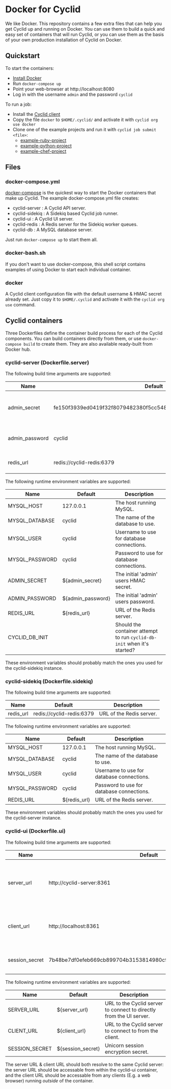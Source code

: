 # Docker for Cyclid

We like Docker. This repository contains a few extra files that can help you get Cyclid up and running on Docker. You can use them to build a quick and easy set of containers that will run Cyclid, or you can use them as the basis of your own production installation of Cyclid on Docker.

## Quickstart

To start the containers:

  * [Install Docker](https://www.docker.com/community-edition)
  * Run `docker-compose up`
  * Point your web-browser at http://localhost:8080
  * Log in with the username `admin` and the password `cyclid`

To run a job:

  * Install the [Cyclid client](https://rubygems.org/gems/cyclid-client)
  * Copy the file `docker` to `$HOME/.cyclid/` and activate it with `cyclid org use docker`
  * Clone one of the example projects and run it with `cyclid job submit <file>`:
    * [example-ruby-project](https://github.com/Cyclid/example-ruby-project)
    * [example-python-project](https://github.com/Cyclid/example-python-project)
    * [example-chef-project](https://github.com/Cyclid/example-chef-project)

## Files

### docker-compose.yml

[docker-compose](https://docs.docker.com/compose/overview/) is the quickest way to start the Docker containers that make up Cyclid. The example docker-compose.yml file creates:

  * cyclid-server : A Cyclid API server.
  * cyclid-sidekiq : A Sidekiq based Cyclid job runner.
  * cyclid-ui : A Cyclid UI server.
  * cyclid-redis : A Redis server for the Sidekiq worker queues.
  * cyclid-db : A MySQL database server.
  
Just run `docker-compose up` to start them all.

### docker-bash.sh

If you don't want to use docker-compose, this shell script contains examples of using Docker to start each individual container.

### docker

A Cyclid client configuration file with the default username & HMAC secret already set. Just copy it to `$HOME/.cyclid` and activate it with the `cyclid org use` command.

## Cyclid containers

Three Dockerfiles define the container build process for each of the Cyclid components. You can build containers directly from them, or use `docker-compose build` to create them. They are also available ready-built from Docker hub.

### cyclid-server (Dockerfile.server)

The following build time arguments are supported:

| Name | Default | Description |
|---|---|---|
|admin_secret|fe150f3939ed0419f32f8079482380f5cc54885a381904c15d861e8dc5989286|The initial 'admin' users HMAC secret.|
|admin_password|cyclid|The initial 'admin' users password.|
|redis_url|redis://cyclid-redis:6379|URL of the Redis server.|

The following runtime environment variables are supported:

| Name | Default | Description |
|---|---|---|
|MYSQL_HOST|127.0.0.1|The host running MySQL.|
|MYSQL_DATABASE|cyclid|The name of the database to use.|
|MYSQL_USER|cyclid|Username to use for database connections.|
|MYSQL_PASSWORD|cyclid|Password to use for database connections.|
|ADMIN_SECRET|${admin_secret}|The initial 'admin' users HMAC secret.|
|ADMIN_PASSWORD|${admin_password}|The initial 'admin' users password.|
|REDIS_URL|${redis_url}|URL of the Redis server.|
|CYCLID_DB_INIT|   |Should the container attempt to run `cyclid-db-init` when it's started?|

These environment variables should probably match the ones you used for the cyclid-sidekiq instance.

### cyclid-sidekiq (Dockerfile.sidekiq)

The following build time arguments are supported:

| Name | Default | Description |
|---|---|---|
|redis_url|redis://cyclid-redis:6379|URL of the Redis server.|

The following runtime environment variables are supported:

| Name | Default | Description |
|---|---|---|
|MYSQL_HOST|127.0.0.1|The host running MySQL.|
|MYSQL_DATABASE|cyclid|The name of the database to use.|
|MYSQL_USER|cyclid|Username to use for database connections.|
|MYSQL_PASSWORD|cyclid|Password to use for database connections.|
|REDIS_URL|${redis_url}|URL of the Redis server.|

These environment variables should probably match the ones you used for the cyclid-server instance.

### cyclid-ui (Dockerfile.ui)

The following build time arguments are supported:

| Name | Default | Description |
|---|---|---|
|server_url|http://cyclid-server:8361|URL to the Cyclid server to connect to directly from the UI server.|
|client_url|http://localhost:8361|URL to the Cyclid server to connect to from the client.|
|session_secret|7b48be7df0efeb669cb899704b3153814980c9a846fd3b1398bcd6cb20e6e5ed|Unicorn session encryption secret.|

The following runtime environment variables are supported:

| Name | Default | Description |
|---|---|---|
|SERVER_URL|${server_url}|URL to the Cyclid server to connect to directly from the UI server.|
|CLIENT_URL|${client_url}|URL to the Cyclid server to connect to from the client.|
|SESSION_SECRET|${session_secret}|Unicorn session encryption secret.|

The server URL & client URL should both resolve to the same Cyclid server: the server URL should be accessable from within the cyclid-ui container, and the client URL should be accessable from any clients (E.g. a web browser) running *outside* of the container.
